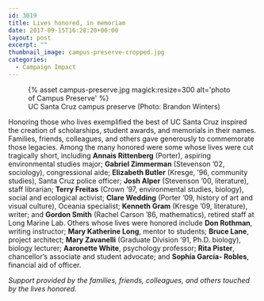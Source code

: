 ```yaml
---
id: 3019
title: Lives honored, in memoriam
date: 2017-09-15T16:28:20+00:00
layout: post
excerpt: ""
thumbnail_image: campus-preserve-cropped.jpg
categories:
  - Campaign Impact
---
```

<figure class="inline-image right">
{% asset campus-preserve.jpg magick:resize=300 alt='photo of Campus Preserve' %}
<figcaption>UC Santa Cruz campus preserve (Photo: Brandon Winters)</figcaption></figure>

Honoring those who lives exemplified the best of UC Santa Cruz inspired the creation of scholarships, student awards, and memorials in their names. Families, friends, colleagues, and others gave generously to commemorate those legacies. Among the many honored were some whose lives were cut tragically short, including **Annais Rittenberg** (Porter), aspiring environmental studies major; **Gabriel Zimmerman** (Stevenson ’02, sociology), congressional aide; **Elizabeth Butler** (Kresge, ’96, community studies), Santa Cruz police officer; **Josh Alper** (Stevenson ’00, literature), staff librarian; **Terry Freitas** (Crown ’97, environmental studies, biology), social and ecological activist; **Clare Wedding** (Porter ’09, history of art and visual culture), Oceania specialist; **Kenneth Gram** (Kresge ’09, literature), writer; and **Gordon Smith** (Rachel Carson ’86, mathematics), retired staff at Long Marine Lab. Others whose lives were honored include **Don Rothman**, writing instructor; **Mary Katherine Long**, mentor to students; **Bruce Lane**, project architect; **Mary Zavanelli** (Graduate Division ’91, Ph.D. biology), biology lecturer; **Aaronette White**, psychology professor; **Rita Pister**, chancellor’s associate and student advocate; and **Sophía García- Robles**, financial aid of officer.

_Support provided by the families, friends, colleagues, and others touched by the lives honored._
